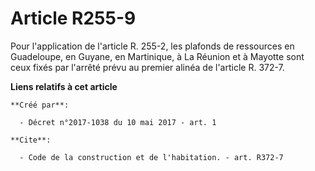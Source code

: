 # Article R255-9

Pour l'application de l'article R. 255-2, les plafonds de ressources en Guadeloupe, en Guyane, en Martinique, à La Réunion et
à Mayotte sont ceux fixés par l'arrêté prévu au premier alinéa de l'article R. 372-7.

**Liens relatifs à cet article**

	**Créé par**:

	  - Décret n°2017-1038 du 10 mai 2017 - art. 1

	**Cite**:

	  - Code de la construction et de l'habitation. - art. R372-7

